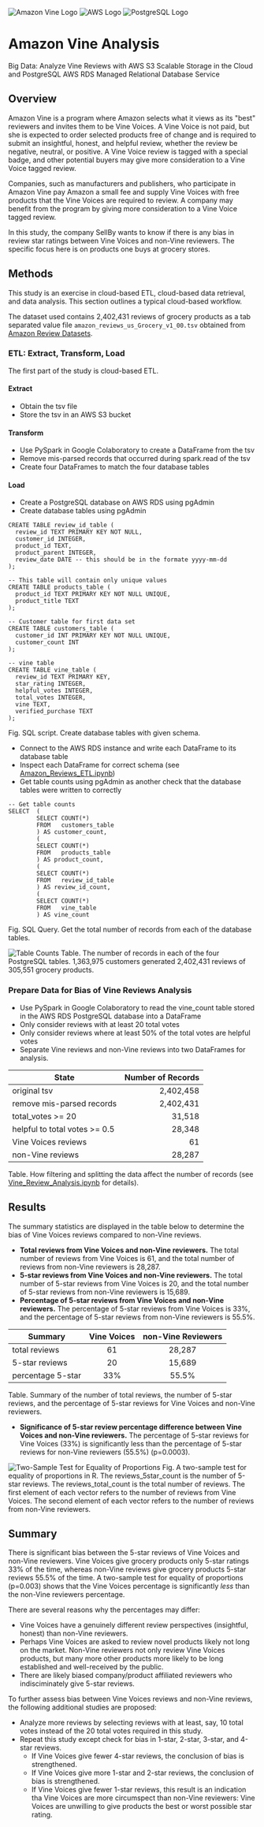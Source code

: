 ![Amazon Vine Logo](./Resources/amazon_vine_logo.png) ![AWS Logo](./Resources/AWS_logo.png) ![PostgreSQL Logo](./Resources/PostgreSQL_logo.png)

# Amazon Vine Analysis
Big Data: Analyze Vine Reviews with AWS S3 Scalable Storage in the Cloud and PostgreSQL AWS RDS Managed Relational Database Service

## Overview

Amazon Vine is a program where Amazon selects what it views as its "best" reviewers and invites them to be Vine Voices. A Vine Voice is not paid, but she is expected to order selected products free of change and is required to submit an insightful, honest, and helpful review, whether the review be negative, neutral, or positive. A Vine Voice review is tagged with a special badge, and other potential buyers may give more consideration to a Vine Voice tagged review.

Companies, such as manufacturers and publishers, who participate in Amazon Vine pay Amazon a small fee and supply Vine Voices with free products that the Vine Voices are required to review. A company may benefit from the program by giving more consideration to a Vine Voice tagged review.

In this study, the company SellBy wants to know if there is any bias in review star ratings between Vine Voices and non-Vine reviewers. The specific focus here is on products one buys at grocery stores.
 

## Methods

This study is an exercise in cloud-based ETL, cloud-based data retrieval, and data analysis. This section outlines a typical cloud-based workflow.

The dataset used contains 2,402,431 reviews of grocery products as a tab separated value file `amazon_reviews_us_Grocery_v1_00.tsv` obtained from [Amazon Review Datasets](https://s3.amazonaws.com/amazon-reviews-pds/tsv/index.txt).

### ETL: Extract, Transform, Load

The first part of the study is cloud-based ETL.

#### Extract

- Obtain the tsv file
- Store the tsv in an AWS S3 bucket

#### Transform

- Use PySpark in Google Colaboratory to create a DataFrame from the tsv
- Remove mis-parsed records that occurred during spark.read of the tsv
- Create four DataFrames to match the four database tables

#### Load

- Create a PostgreSQL database on AWS RDS using pgAdmin
- Create database tables using pgAdmin

```
CREATE TABLE review_id_table (
  review_id TEXT PRIMARY KEY NOT NULL,
  customer_id INTEGER,
  product_id TEXT,
  product_parent INTEGER,
  review_date DATE -- this should be in the formate yyyy-mm-dd
);

-- This table will contain only unique values
CREATE TABLE products_table (
  product_id TEXT PRIMARY KEY NOT NULL UNIQUE,
  product_title TEXT
);

-- Customer table for first data set
CREATE TABLE customers_table (
  customer_id INT PRIMARY KEY NOT NULL UNIQUE,
  customer_count INT
);

-- vine table
CREATE TABLE vine_table (
  review_id TEXT PRIMARY KEY,
  star_rating INTEGER,
  helpful_votes INTEGER,
  total_votes INTEGER,
  vine TEXT,
  verified_purchase TEXT
);
```
Fig. SQL script. Create database tables with given schema.

- Connect to the AWS RDS instance and write each DataFrame to its database table
- Inspect each DataFrame for correct schema (see [Amazon_Reviews_ETL.ipynb](https://github.com/graemet-umich/Amazon_Vine_Analysis/blob/main/Amazon_Reviews_ETL.ipynb))
- Get table counts using pgAdmin as another check that the database tables were written to correctly

```
-- Get table counts
SELECT  (
        SELECT COUNT(*)
        FROM   customers_table
        ) AS customer_count,
        (
        SELECT COUNT(*)
        FROM   products_table
        ) AS product_count,
        (
        SELECT COUNT(*)
        FROM   review_id_table
        ) AS review_id_count,
        (
        SELECT COUNT(*)
        FROM   vine_table
        ) AS vine_count
```
Fig. SQL Query. Get the total number of records from each of the database tables.

![Table Counts](./Resources/table_counts.png)
Table. The number of records in each of the four PostgreSQL tables. 1,363,975 customers generated 2,402,431 reviews of 305,551 grocery products.

### Prepare Data for Bias of Vine Reviews Analysis

- Use PySpark in Google Colaboratory to read the vine_count table stored in the AWS RDS PostgreSQL database into a DataFrame
- Only consider reviews with at least 20 total votes
- Only consider reviews where at least 50% of the total votes are helpful votes
- Separate Vine reviews and non-Vine reviews into two DataFrames for analysis.

| State | Number of Records |
| --- | ---: |
| original tsv | 2,402,458 |
| remove mis-parsed records | 2,402,431 |
| total_votes >= 20 | 31,518 |
| helpful to total votes >= 0.5 | 28,348 |
| Vine Voices reviews | 61 |
| non-Vine reviews | 28,287 |

Table. How filtering and splitting the data affect the number of records (see [Vine_Review_Analysis.ipynb](https://github.com/graemet-umich/Amazon_Vine_Analysis/blob/main/Vine_Review_Analysis.ipynb) for details).


## Results

The summary statistics are displayed in the table below to determine the bias of Vine Voices reviews compared to non-Vine reviews.

- **Total reviews from Vine Voices and non-Vine reviewers.** The total number of reviews from Vine Voices is 61, and the total number of reviews from non-Vine reviewers is 28,287.
- **5-star reviews from Vine Voices and non-Vine reviewers.** The total number of 5-star reviews from Vine Voices is 20, and the total number of 5-star reviews from non-Vine reviewers is 15,689.
- **Percentage of 5-star reviews from Vine Voices and non-Vine reviewers.** The percentage of 5-star reviews from Vine Voices is 33%, and the percentage of 5-star reviews from non-Vine reviewers is 55.5%.

| Summary | Vine Voices | non-Vine Reviewers |
| --- | :---: | :---: |
| total reviews | 61 | 28,287 |
| 5-star reviews | 20 | 15,689 |
| percentage 5-star | 33% | 55.5% |

Table. Summary of the number of total reviews, the number of 5-star reviews, and the percentage of 5-star reviews for Vine Voices and non-Vine reviewers. 

- **Significance of 5-star review percentage difference between Vine Voices and non-Vine reviewers.** The percentage of 5-star reviews for Vine Voices (33%) is significantly less than the percentage of 5-star reviews for non-Vine reviewers (55.5%) (p=0.0003).

![Two-Sample Test for Equality of Proportions](./Resources/2-sample_prop_test.png)
Fig. A two-sample test for equality of proportions in R. The reviews_5star_count is the number of 5-star reviews. The reviews_total_count is the total number of reviews. The first element of each vector refers to the number of reviews from Vine Voices. The second element of each vector refers to the number of reviews from non-Vine reviewers.


## Summary

There is significant bias between the 5-star reviews of Vine Voices and non-Vine reviewers. Vine Voices give grocery products only 5-star ratings 33% of the time, whereas non-Vine reviews give grocery products 5-star reviews 55.5% of the time. A two-sample test for equality of proportions (p=0.003) shows that the Vine Voices percentage is significantly *less* than the non-Vine reviewers percentage. 

There are several reasons why the percentages may differ:
- Vine Voices have a genuinely different review perspectives (insightful, honest) than non-Vine reviewers.
- Perhaps Vine Voices are asked to review novel products likely not long on the market. Non-Vine reviewers not only review Vine Voices products, but many more other products more likely to be long established and well-received by the public.
- There are likely biased company/product affiliated reviewers who indisciminately give 5-star reviews.

To further assess bias between Vine Voices reviews and non-Vine reviews, the following additional studies are proposed:
- Analyze more reviews by selecting reviews with at least, say, 10 total votes instead of the 20 total votes required in this study.
- Repeat this study except check for bias in 1-star, 2-star, 3-star, and 4-star reviews.
    - If Vine Voices give fewer 4-star reviews, the conclusion of bias is strengthened. 
    - If Vine Voices give more 1-star and 2-star reviews, the conclusion of bias is strengthened.
    - If Vine Voices give fewer 1-star reviews, this result is an indication tha Vine Voices are more circumspect than non-Vine reviewers: Vine Voices are unwilling to give products the best or worst possible star rating.
